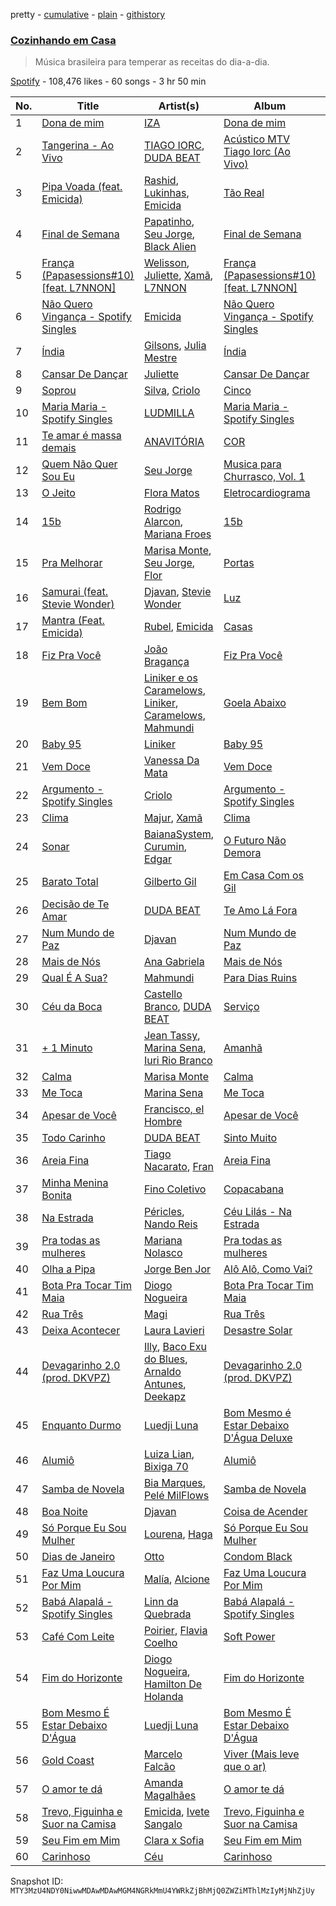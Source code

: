 pretty - [cumulative](/playlists/cumulative/37i9dQZF1DWWA91mpJ5Ldc.md) - [plain](/playlists/plain/37i9dQZF1DWWA91mpJ5Ldc) - [githistory](https://github.githistory.xyz/mackorone/spotify-playlist-archive/blob/main/playlists/plain/37i9dQZF1DWWA91mpJ5Ldc)

### [Cozinhando em Casa](https://open.spotify.com/playlist/37i9dQZF1DWWA91mpJ5Ldc)

> Música brasileira para temperar as receitas do dia\-a\-dia.

[Spotify](https://open.spotify.com/user/spotify) - 108,476 likes - 60 songs - 3 hr 50 min

| No. | Title | Artist(s) | Album | Length |
|---|---|---|---|---|
| 1 | [Dona de mim](https://open.spotify.com/track/0H8CBal2Dcu5Yc001VotZN) | [IZA](https://open.spotify.com/artist/3zgnrYIltMkgeejmvMCnes) | [Dona de mim](https://open.spotify.com/album/6suxiZXNF0F1NC8nPCJG5C) | 3:28 |
| 2 | [Tangerina \- Ao Vivo](https://open.spotify.com/track/6TDPTk5c9r1aAaLEILqNmA) | [TIAGO IORC](https://open.spotify.com/artist/4iWkwAVzssjb8XgxdoOL6M), [DUDA BEAT](https://open.spotify.com/artist/2QLSJqqGIstNbO6nYRR16o) | [Acústico MTV Tiago Iorc \(Ao Vivo\)](https://open.spotify.com/album/3Tf4vmSc5PYcpmwZUSLEJV) | 4:41 |
| 3 | [Pipa Voada \(feat\. Emicida\)](https://open.spotify.com/track/3oqC4Ta40ft6NnTJwcUTdi) | [Rashid](https://open.spotify.com/artist/5WgRuO0mhM36NFoapzpWBH), [Lukinhas](https://open.spotify.com/artist/0vsOB7tW4ItHtdZBzKQZxp), [Emicida](https://open.spotify.com/artist/2d9LRvQJnAXRijqIJDDs2K) | [Tão Real](https://open.spotify.com/album/083NpzlPOa5Q2mWOEkEaGw) | 3:05 |
| 4 | [Final de Semana](https://open.spotify.com/track/41sjmSYBlafAQrfcxt5387) | [Papatinho](https://open.spotify.com/artist/0iZz25uH5PLaShpqq84uYv), [Seu Jorge](https://open.spotify.com/artist/0i1s9WcIu0PrUvHzALgofo), [Black Alien](https://open.spotify.com/artist/6aCbXH85qN6xo54C7atSMx) | [Final de Semana](https://open.spotify.com/album/7oGa4f5RYS54efYTLmrCHu) | 3:21 |
| 5 | [França \(Papasessions\#10\) \[feat\. L7NNON\]](https://open.spotify.com/track/3CVXpU3Vh3wIcyeNvR3xVq) | [Welisson](https://open.spotify.com/artist/0a7FE3vf12P5MRkp6eYwBQ), [Juliette](https://open.spotify.com/artist/5coW9ioCpvEYGx4v1nvWec), [Xamã](https://open.spotify.com/artist/5YwzDz4RJfTiMHS4tdR5Lf), [L7NNON](https://open.spotify.com/artist/0JjPiLQNgAFaEkwoy56B1C) | [França \(Papasessions\#10\) \[feat\. L7NNON\]](https://open.spotify.com/album/4KoMHdExjgAnPiEk9bthn0) | 4:54 |
| 6 | [Não Quero Vingança \- Spotify Singles](https://open.spotify.com/track/4B4yZrE4D1ZTJF9c70wOMz) | [Emicida](https://open.spotify.com/artist/2d9LRvQJnAXRijqIJDDs2K) | [Não Quero Vingança \- Spotify Singles](https://open.spotify.com/album/32ZTfHW7lUG1u7EQmqiVgX) | 2:56 |
| 7 | [Índia](https://open.spotify.com/track/2xt5DJpvyf5BmUD9Q91LOc) | [Gilsons](https://open.spotify.com/artist/6q7nMIVgGohQ14mSsq3F8t), [Julia Mestre](https://open.spotify.com/artist/1FnGKreDca8xq3juSi5hAE) | [Índia](https://open.spotify.com/album/62bhIEXWOgYms1Nf4aZGBa) | 3:11 |
| 8 | [Cansar De Dançar](https://open.spotify.com/track/4c63lo9vrZ9n0vs0ehiYks) | [Juliette](https://open.spotify.com/artist/5coW9ioCpvEYGx4v1nvWec) | [Cansar De Dançar](https://open.spotify.com/album/0CN6YfcfGslLa48BW7mlDK) | 2:37 |
| 9 | [Soprou](https://open.spotify.com/track/3XOeVijHjhP33Avx55BEgK) | [Silva](https://open.spotify.com/artist/50sftj2oW2iBviA6RkTzsz), [Criolo](https://open.spotify.com/artist/37ZflmHTdxkSLQuT8w9NBs) | [Cinco](https://open.spotify.com/album/6DqXBagxY611pulprabgLw) | 5:02 |
| 10 | [Maria Maria \- Spotify Singles](https://open.spotify.com/track/31cMz7eSw5B0cwYTplXUcn) | [LUDMILLA](https://open.spotify.com/artist/3CDoRporvSjdzTrm99a3gi) | [Maria Maria \- Spotify Singles](https://open.spotify.com/album/1DKGq89KJ7FpWcozcaNzOi) | 2:23 |
| 11 | [Te amar é massa demais](https://open.spotify.com/track/5PLtrIrBZytL4L11AyxOHR) | [ANAVITÓRIA](https://open.spotify.com/artist/1sPg5EHuQXTMElpZ4iUgXe) | [COR](https://open.spotify.com/album/43Q8jiKg8whuFnVCwA1xOC) | 4:04 |
| 12 | [Quem Não Quer Sou Eu](https://open.spotify.com/track/7JFGnfONNe5vepbGwZBkhL) | [Seu Jorge](https://open.spotify.com/artist/0i1s9WcIu0PrUvHzALgofo) | [Musica para Churrasco, Vol\. 1](https://open.spotify.com/album/3LVFK1YwvyZMU1u20U2dMg) | 5:26 |
| 13 | [O Jeito](https://open.spotify.com/track/2HkiLuom1eTh8ZEaGqQjLY) | [Flora Matos](https://open.spotify.com/artist/5Znx4PG5UsUitigaJnmZX3) | [Eletrocardiograma](https://open.spotify.com/album/0M7Qar3a31HBBUGBREC4rg) | 3:10 |
| 14 | [15b](https://open.spotify.com/track/657snoTuKuYiyv7XhtMvKw) | [Rodrigo Alarcon](https://open.spotify.com/artist/6D3gtdoxrtRGO9ZDU5wWSQ), [Mariana Froes](https://open.spotify.com/artist/60oAQJsBmykZP3GwjbSL6S) | [15b](https://open.spotify.com/album/6i4jlwCMeHUykb1NLn2Jir) | 2:43 |
| 15 | [Pra Melhorar](https://open.spotify.com/track/7oPB5rRWan5SeijxL94Qmz) | [Marisa Monte](https://open.spotify.com/artist/0rSTXALHu0EKAawPLBdODH), [Seu Jorge](https://open.spotify.com/artist/0i1s9WcIu0PrUvHzALgofo), [Flor](https://open.spotify.com/artist/3CdTias43b3Oic66fadZWY) | [Portas](https://open.spotify.com/album/3Aa9vN06FcpjOlytlAQP3A) | 4:16 |
| 16 | [Samurai \(feat\. Stevie Wonder\)](https://open.spotify.com/track/3BQAK2pnTpfZvLg2MUUU5i) | [Djavan](https://open.spotify.com/artist/5rrmaoBXZ7Jcs4Qb77j0YA), [Stevie Wonder](https://open.spotify.com/artist/7guDJrEfX3qb6FEbdPA5qi) | [Luz](https://open.spotify.com/album/3DSPggBtjAU0GtOSdNNn6x) | 4:48 |
| 17 | [Mantra \(Feat\. Emicida\)](https://open.spotify.com/track/1vuAdDQlGRntmbQ7RpkObZ) | [Rubel](https://open.spotify.com/artist/0slVGXBggrLglTLNKbeEyW), [Emicida](https://open.spotify.com/artist/2d9LRvQJnAXRijqIJDDs2K) | [Casas](https://open.spotify.com/album/4srydLleGSH7OmLav3nCTX) | 4:54 |
| 18 | [Fiz Pra Você](https://open.spotify.com/track/3p6dUNJX2labiQY6TqZcGW) | [João Bragança](https://open.spotify.com/artist/5rPBZBLffKhkIY4o0dGOry) | [Fiz Pra Você](https://open.spotify.com/album/0RjkvhVvbkRRxaKKG5MF9H) | 3:12 |
| 19 | [Bem Bom](https://open.spotify.com/track/5GkqsV7wYPqZNjGfhSGWuf) | [Liniker e os Caramelows](https://open.spotify.com/artist/5ZtyHkAGvYFPSYcWPfmL5n), [Liniker](https://open.spotify.com/artist/2O6q06oNcmOIPg1qidSU3C), [Caramelows](https://open.spotify.com/artist/7v5Y5Ua4GZTLrbYUUfK9Hi), [Mahmundi](https://open.spotify.com/artist/6hfNZcbKvjpOnhhkFVKyt7) | [Goela Abaixo](https://open.spotify.com/album/6u9KVK2R84AIC5tR75SLAo) | 3:50 |
| 20 | [Baby 95](https://open.spotify.com/track/6Qf9UJy2DJEKnLE5DAySiN) | [Liniker](https://open.spotify.com/artist/2O6q06oNcmOIPg1qidSU3C) | [Baby 95](https://open.spotify.com/album/6tje1i1T0fit8GEe2cdHKY) | 5:18 |
| 21 | [Vem Doce](https://open.spotify.com/track/2P5az0U3e9UJWgXIwLf0nu) | [Vanessa Da Mata](https://open.spotify.com/artist/57pVvBwa3ZCR9LsVlkLXj7) | [Vem Doce](https://open.spotify.com/album/7KlfYwdvwh9ukPRfVO5jGH) | 3:46 |
| 22 | [Argumento \- Spotify Singles](https://open.spotify.com/track/7mqKpp6FJBoE0jKkBfRFx2) | [Criolo](https://open.spotify.com/artist/37ZflmHTdxkSLQuT8w9NBs) | [Argumento \- Spotify Singles](https://open.spotify.com/album/2XMNn5bkQO21DiVmwSFZ0w) | 3:23 |
| 23 | [Clima](https://open.spotify.com/track/4XSDJvys3RLKlvcIPiflyH) | [Majur](https://open.spotify.com/artist/3EWwR3BxuCaiYKniPGDjE7), [Xamã](https://open.spotify.com/artist/5YwzDz4RJfTiMHS4tdR5Lf) | [Clima](https://open.spotify.com/album/7wGRF9bDQkQReBhrnx346G) | 3:36 |
| 24 | [Sonar](https://open.spotify.com/track/7sBW1PIwPe0RhgkQByk0EG) | [BaianaSystem](https://open.spotify.com/artist/5JHYuwE2n7bleXMUsmtCW5), [Curumin](https://open.spotify.com/artist/1W1k6LUPDR0l4zwvKR4YLI), [Edgar](https://open.spotify.com/artist/0ZeTpaHiNCZFAuQ7v1fZ7Z) | [O Futuro Não Demora](https://open.spotify.com/album/195RDcBkD9dUqWBO75eCgQ) | 2:50 |
| 25 | [Barato Total](https://open.spotify.com/track/6zz0dj3H9Q7JJlB6BHIhva) | [Gilberto Gil](https://open.spotify.com/artist/7oEkUINVIj1Nr3Wnj8tzqr) | [Em Casa Com os Gil](https://open.spotify.com/album/3n7esvSbuawAdZkDcxIsOE) | 3:54 |
| 26 | [Decisão de Te Amar](https://open.spotify.com/track/6iyBtf6dboO5YVYS3XUbVC) | [DUDA BEAT](https://open.spotify.com/artist/2QLSJqqGIstNbO6nYRR16o) | [Te Amo Lá Fora](https://open.spotify.com/album/5o6MJpi6Y4fQwI8gmv0oZc) | 4:06 |
| 27 | [Num Mundo de Paz](https://open.spotify.com/track/6zZbf1v1Ngdc52IzlVCPUP) | [Djavan](https://open.spotify.com/artist/5rrmaoBXZ7Jcs4Qb77j0YA) | [Num Mundo de Paz](https://open.spotify.com/album/4qp1Py4SsDovYGY21R3fKu) | 5:42 |
| 28 | [Mais de Nós](https://open.spotify.com/track/7vUoWQjOB7Vw0r9aD55bRc) | [Ana Gabriela](https://open.spotify.com/artist/6a9WLQ5NsIV7U2qB16uFWD) | [Mais de Nós](https://open.spotify.com/album/1G5UFcEDjBbmEUY14dtppC) | 2:54 |
| 29 | [Qual É A Sua?](https://open.spotify.com/track/62WFjVVAPJfBETQ574qJMP) | [Mahmundi](https://open.spotify.com/artist/6hfNZcbKvjpOnhhkFVKyt7) | [Para Dias Ruins](https://open.spotify.com/album/4EsFZtXhyj9RHiRb2V0eMT) | 3:10 |
| 30 | [Céu da Boca](https://open.spotify.com/track/1tqio9a4FxPi01E1NDII3U) | [Castello Branco](https://open.spotify.com/artist/18mXdMHUw1ULPaeW1DNy90), [DUDA BEAT](https://open.spotify.com/artist/2QLSJqqGIstNbO6nYRR16o) | [Serviço](https://open.spotify.com/album/5WCVs6FJvyIH9Zr0ZVGmge) | 3:03 |
| 31 | [+ 1 Minuto](https://open.spotify.com/track/31UbXsSRMDhTnue6NAw22i) | [Jean Tassy](https://open.spotify.com/artist/6XQrv3AiNUS61JFK1VITTU), [Marina Sena](https://open.spotify.com/artist/0nFdWpwl7h6fp3ADRyG14L), [Iuri Rio Branco](https://open.spotify.com/artist/7CDNHcDbOQU1gK1OxjZlcC) | [Amanhã](https://open.spotify.com/album/7AWmeGS2m6VEeAAUbW4upq) | 2:52 |
| 32 | [Calma](https://open.spotify.com/track/1IcI7zO7RvGKGWx5jRNouz) | [Marisa Monte](https://open.spotify.com/artist/0rSTXALHu0EKAawPLBdODH) | [Calma](https://open.spotify.com/album/4NnapYcmIcnlJXB22BPve5) | 3:06 |
| 33 | [Me Toca](https://open.spotify.com/track/2uSeVS09DW8FnBgc61eHDW) | [Marina Sena](https://open.spotify.com/artist/0nFdWpwl7h6fp3ADRyG14L) | [Me Toca](https://open.spotify.com/album/7n5J2k1hvnJ9UZ1BGBBLrU) | 3:06 |
| 34 | [Apesar de Você](https://open.spotify.com/track/0gTWSdIl8bUq7us45K3PZh) | [Francisco, el Hombre](https://open.spotify.com/artist/317yGDHMNsNQMfjsNNPYUg) | [Apesar de Você](https://open.spotify.com/album/4ol2nFnfys22NkU5wAys79) | 4:35 |
| 35 | [Todo Carinho](https://open.spotify.com/track/118239i3aWkav7mlAmldh9) | [DUDA BEAT](https://open.spotify.com/artist/2QLSJqqGIstNbO6nYRR16o) | [Sinto Muito](https://open.spotify.com/album/5fu7gooH6bp15cPuYGfGvx) | 4:29 |
| 36 | [Areia Fina](https://open.spotify.com/track/5UmNv7EMn8Re0LTNMDSUNE) | [Tiago Nacarato](https://open.spotify.com/artist/3mwYj8Nb9VZbAnLpli7l8X), [Fran](https://open.spotify.com/artist/1vrYVHeXLynVOgRmAxzHq1) | [Areia Fina](https://open.spotify.com/album/5u12FbXvV6Fs2fqGPngRbg) | 3:31 |
| 37 | [Minha Menina Bonita](https://open.spotify.com/track/0BjeHGTju5g3kIa8ed9vrs) | [Fino Coletivo](https://open.spotify.com/artist/4w4OsEmXP5ogC0U7CLnOrH) | [Copacabana](https://open.spotify.com/album/0ubqLWyiFgB4n2TfQ45rhs) | 3:58 |
| 38 | [Na Estrada](https://open.spotify.com/track/1kurYZn4PdsziIm0IsttFY) | [Péricles](https://open.spotify.com/artist/6gEzJZrbm0F4ihvE9iXR9z), [Nando Reis](https://open.spotify.com/artist/7n1XMwvxPf10t4OX6h6Ufy) | [Céu Lilás \- Na Estrada](https://open.spotify.com/album/0Kb73BaWQJh0GRxnOaSzdV) | 3:38 |
| 39 | [Pra todas as mulheres](https://open.spotify.com/track/1ixHR8sknQnSFD9lR6Pn6K) | [Mariana Nolasco](https://open.spotify.com/artist/2DMXwm5MCyjDIQ7W3Zh7EH) | [Pra todas as mulheres](https://open.spotify.com/album/4OiLzpWqd2LTlqxOHOtjXQ) | 2:48 |
| 40 | [Olha a Pipa](https://open.spotify.com/track/68pDys3d4esHKAntxrVFW5) | [Jorge Ben Jor](https://open.spotify.com/artist/5JYtpnUKxAzXfHEYpOeeit) | [Alô Alô, Como Vai?](https://open.spotify.com/album/0FUD8ug6knwMxpVzAQRmEi) | 4:22 |
| 41 | [Bota Pra Tocar Tim Maia](https://open.spotify.com/track/60a5kYlSisLg8291QSfsh4) | [Diogo Nogueira](https://open.spotify.com/artist/57xRtfFlssbpntpRQOBodd) | [Bota Pra Tocar Tim Maia](https://open.spotify.com/album/2EAtqaRZeyW3V4U5FNOWzs) | 3:42 |
| 42 | [Rua Três](https://open.spotify.com/track/4vyaIWwgD7hVwiQK2WFHlj) | [Magi](https://open.spotify.com/artist/1wO4Q3O7ljz4tGRAVZVQXy) | [Rua Três](https://open.spotify.com/album/1ZPbCMJ85qF2d3VpUn9z6C) | 2:34 |
| 43 | [Deixa Acontecer](https://open.spotify.com/track/5YQO0NElgX0Tck0xg0dmaI) | [Laura Lavieri](https://open.spotify.com/artist/1TqENBMGiIRbO5A0Rhc0za) | [Desastre Solar](https://open.spotify.com/album/5syRznRAOGlHouvD2NXXWx) | 3:53 |
| 44 | [Devagarinho 2.0 \(prod\. DKVPZ\)](https://open.spotify.com/track/0HYHMmuWQ1WWLiYXOhjt5I) | [Illy](https://open.spotify.com/artist/5gWFbdcQOMRYz1cdCuBxWO), [Baco Exu do Blues](https://open.spotify.com/artist/78nr1pVnDR7qZH6QbVMYZf), [Arnaldo Antunes](https://open.spotify.com/artist/7lOUbhzQ1F3xcCMEcTtbO5), [Deekapz](https://open.spotify.com/artist/7nsXkCzq2603Kc9SrJx1q0) | [Devagarinho 2.0 \(prod\. DKVPZ\)](https://open.spotify.com/album/7sjeAJANX5rlCazXEMkSLO) | 3:42 |
| 45 | [Enquanto Durmo](https://open.spotify.com/track/1St2uU9hgjVMnmuLeLePlk) | [Luedji Luna](https://open.spotify.com/artist/0sWTkzCrdEvuX7Du6MFLzc) | [Bom Mesmo é Estar Debaixo D'Água Deluxe](https://open.spotify.com/album/0jO0rVqH4aJkfl3bA6l3yk) | 5:04 |
| 46 | [Alumiô](https://open.spotify.com/track/1wBZJA59toDn4TESZRPxs3) | [Luiza Lian](https://open.spotify.com/artist/0mqrSBamArf14pPZE2Q9kW), [Bixiga 70](https://open.spotify.com/artist/6rUeHFntOV8tgpoUJvEthU) | [Alumiô](https://open.spotify.com/album/358AvliXpqAtQY1grWwuQ1) | 3:24 |
| 47 | [Samba de Novela](https://open.spotify.com/track/3LkhWWarDHcfXgWtahraP0) | [Bia Marques](https://open.spotify.com/artist/0fUdNywWe3Nfb8eClIue8R), [Pelé MilFlows](https://open.spotify.com/artist/4WbHbolEKZIhnkO2xv2Lm0) | [Samba de Novela](https://open.spotify.com/album/4sXWwVNqOTKzOZMdGDDlNe) | 3:18 |
| 48 | [Boa Noite](https://open.spotify.com/track/45wdrnx5rxfh9uPMQcYIZV) | [Djavan](https://open.spotify.com/artist/5rrmaoBXZ7Jcs4Qb77j0YA) | [Coisa de Acender](https://open.spotify.com/album/6RnT2W5jK3g7ETuQHv1U5F) | 5:47 |
| 49 | [Só Porque Eu Sou Mulher](https://open.spotify.com/track/6gpnmxMmHCWpfkb1vkqasb) | [Lourena](https://open.spotify.com/artist/3jLj1sAQaEpLpktyJmyGIh), [Haga](https://open.spotify.com/artist/5LmwSGneAmeX78pWDTbq8o) | [Só Porque Eu Sou Mulher](https://open.spotify.com/album/5XOEPbMzQhqgXXKtxm8Isa) | 2:43 |
| 50 | [Dias de Janeiro](https://open.spotify.com/track/05m3Pl8gI9JiySe6IoISa5) | [Otto](https://open.spotify.com/artist/6RMDKYDCMydPFG3scpEqjK) | [Condom Black](https://open.spotify.com/album/79PfK4UpwBYNTmfb3OQEas) | 5:42 |
| 51 | [Faz Uma Loucura Por Mim](https://open.spotify.com/track/7DGGJgwLu2mUX3oRYPDkWL) | [Malía](https://open.spotify.com/artist/06Ta0NqRjBW6qubwdyeb9u), [Alcione](https://open.spotify.com/artist/0hPar6ePAELiu9rYMdvMEo) | [Faz Uma Loucura Por Mim](https://open.spotify.com/album/22ZmM0XxUnccC6DfY9NsbM) | 3:35 |
| 52 | [Babá Alapalá \- Spotify Singles](https://open.spotify.com/track/5aK5UO6xXwo0fADdAu2YSh) | [Linn da Quebrada](https://open.spotify.com/artist/5gGBopc7iw8yLqwxfPIv3t) | [Babá Alapalá \- Spotify Singles](https://open.spotify.com/album/5MEnmfuf8n3FzAFbx7dty5) | 4:29 |
| 53 | [Café Com Leite](https://open.spotify.com/track/0icCp5ScnBbKdyvLNLMx3N) | [Poirier](https://open.spotify.com/artist/5IpvS5ea4bymk3HpP1jVU4), [Flavia Coelho](https://open.spotify.com/artist/4Lu4jDj4ky1wxvRDgL90tc) | [Soft Power](https://open.spotify.com/album/787rB0eyQAaqCFn7LI0GVQ) | 4:22 |
| 54 | [Fim do Horizonte](https://open.spotify.com/track/7D3Kw5T7nQtM3Cg5jgNVeX) | [Diogo Nogueira](https://open.spotify.com/artist/57xRtfFlssbpntpRQOBodd), [Hamilton De Holanda](https://open.spotify.com/artist/5Bn4jYRlfMfbxVwfPDGeL8) | [Fim do Horizonte](https://open.spotify.com/album/46bYEuUXkQl7pL0p88TdgJ) | 3:20 |
| 55 | [Bom Mesmo É Estar Debaixo D'Água](https://open.spotify.com/track/4juBGpkEJrSbWUPUW0prlA) | [Luedji Luna](https://open.spotify.com/artist/0sWTkzCrdEvuX7Du6MFLzc) | [Bom Mesmo É Estar Debaixo D'Água](https://open.spotify.com/album/1hPfRy9zgpPB9KTlcB9dlM) | 4:31 |
| 56 | [Gold Coast](https://open.spotify.com/track/27hudnRUnesKNOZoiuLPVs) | [Marcelo Falcão](https://open.spotify.com/artist/4r6d4drhz83kHCRVJnzgdr) | [Viver \(Mais leve que o ar\)](https://open.spotify.com/album/2TSwxXVstj31Js9PAgJ55u) | 4:19 |
| 57 | [O amor te dá](https://open.spotify.com/track/3x4niJ27HxoLK5JNLRZmSq) | [Amanda Magalhães](https://open.spotify.com/artist/5wQwhxkFXV3FVQcK8Jc0sO) | [O amor te dá](https://open.spotify.com/album/6qSldIF6nA00siaQqtfhFW) | 4:07 |
| 58 | [Trevo, Figuinha e Suor na Camisa](https://open.spotify.com/track/5XlSsxpTi0usJnQSUwBORk) | [Emicida](https://open.spotify.com/artist/2d9LRvQJnAXRijqIJDDs2K), [Ivete Sangalo](https://open.spotify.com/artist/7dzq55YG3wjViqexDwiycQ) | [Trevo, Figuinha e Suor na Camisa](https://open.spotify.com/album/5AYV4MJslPN48xaab39ZuW) | 2:50 |
| 59 | [Seu Fim em Mim](https://open.spotify.com/track/2n64LKXEAzaSTzFpjckJh5) | [Clara x Sofia](https://open.spotify.com/artist/2AiR0VxXS1sbh2bSnVAKU0) | [Seu Fim em Mim](https://open.spotify.com/album/2Az8o0aheRMnNhCZrL1mAC) | 3:38 |
| 60 | [Carinhoso](https://open.spotify.com/track/6VjeeVYWXVUn3bA8sfxQAE) | [Céu](https://open.spotify.com/artist/2eFVsaX3yHLPeWpiqvmeFn) | [Carinhoso](https://open.spotify.com/album/0rJHcHo2NIgsVWRs4PcBpE) | 4:25 |

Snapshot ID: `MTY3MzU4NDY0NiwwMDAwMDAwMGM4NGRkMmU4YWRkZjBhMjQ0ZWZiMThlMzIyMjNhZjUy`
